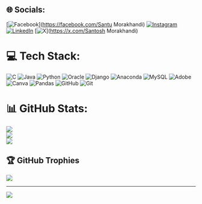 
## 🌐 Socials:
[![Facebook](https://img.shields.io/badge/Facebook-%231877F2.svg?logo=Facebook&logoColor=white)](https://facebook.com/Santu Morakhandi) [![Instagram](https://img.shields.io/badge/Instagram-%23E4405F.svg?logo=Instagram&logoColor=white)](https://instagram.com/i_am_santu_m) [![LinkedIn](https://img.shields.io/badge/LinkedIn-%230077B5.svg?logo=linkedin&logoColor=white)](https://linkedin.com/in/https://www.linkedin.com/in/santumorakhandi14@gmail.com) [![X](https://img.shields.io/badge/X-black.svg?logo=X&logoColor=white)](https://x.com/Santosh Morakhandi) 

# 💻 Tech Stack:
![C](https://img.shields.io/badge/c-%2300599C.svg?style=for-the-badge&logo=c&logoColor=white) ![Java](https://img.shields.io/badge/java-%23ED8B00.svg?style=for-the-badge&logo=openjdk&logoColor=white) ![Python](https://img.shields.io/badge/python-3670A0?style=for-the-badge&logo=python&logoColor=ffdd54) ![Oracle](https://img.shields.io/badge/Oracle-F80000?style=for-the-badge&logo=oracle&logoColor=white) ![Django](https://img.shields.io/badge/django-%23092E20.svg?style=for-the-badge&logo=django&logoColor=white) ![Anaconda](https://img.shields.io/badge/Anaconda-%2344A833.svg?style=for-the-badge&logo=anaconda&logoColor=white) ![MySQL](https://img.shields.io/badge/mysql-4479A1.svg?style=for-the-badge&logo=mysql&logoColor=white) ![Adobe](https://img.shields.io/badge/adobe-%23FF0000.svg?style=for-the-badge&logo=adobe&logoColor=white) ![Canva](https://img.shields.io/badge/Canva-%2300C4CC.svg?style=for-the-badge&logo=Canva&logoColor=white) ![Pandas](https://img.shields.io/badge/pandas-%23150458.svg?style=for-the-badge&logo=pandas&logoColor=white) ![GitHub](https://img.shields.io/badge/github-%23121011.svg?style=for-the-badge&logo=github&logoColor=white) ![Git](https://img.shields.io/badge/git-%23F05033.svg?style=for-the-badge&logo=git&logoColor=white)
# 📊 GitHub Stats:
![](https://github-readme-stats.vercel.app/api?username=Santosh-rg06&theme=dark&hide_border=false&include_all_commits=false&count_private=false)<br/>
![](https://github-readme-streak-stats.herokuapp.com/?user=Santosh-rg06&theme=dark&hide_border=false)<br/>
![](https://github-readme-stats.vercel.app/api/top-langs/?username=Santosh-rg06&theme=dark&hide_border=false&include_all_commits=false&count_private=false&layout=compact)

## 🏆 GitHub Trophies
![](https://github-profile-trophy.vercel.app/?username=Santosh-rg06&theme=radical&no-frame=false&no-bg=true&margin-w=4)

---
[![](https://visitcount.itsvg.in/api?id=Santosh-rg06&icon=0&color=0)](https://visitcount.itsvg.in)

<!-- Proudly created with GPRM ( https://gprm.itsvg.in ) -->
